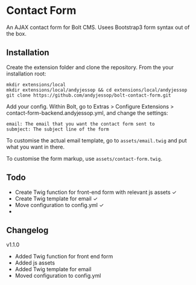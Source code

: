 # Contact Form

An AJAX contact form for Bolt CMS. Usees Bootstrap3 form syntax out of the box.

## Installation

Create the extension folder and clone the repository. From the your installation root:

    mkdir extensions/local
    mkdir extensions/local/andyjessop && cd extensions/local/andyjessop
    git clone https://github.com/andyjessop/bolt-contact-form.git
    
Add your config. Within Bolt, go to Extras > Configure Extensions > contact-form-backend.andyjessop.yml, and change the settings:

    email: The email that you want the contact form sent to
    submject: The subject line of the form
    
To customise the actual email template, go to `assets/email.twig` and put what you want in there.

To customise the form markup, use `assets/contact-form.twig`.


## Todo

* Create Twig function for front-end form with relevant js assets ✓
* Create Twig template for email ✓
* Move configuration to config.yml ✓
* 
## Changelog

v1.1.0

* Added Twig function for front end form
* Added js assets
* Added Twig template for email
* Moved configuration to config.yml
